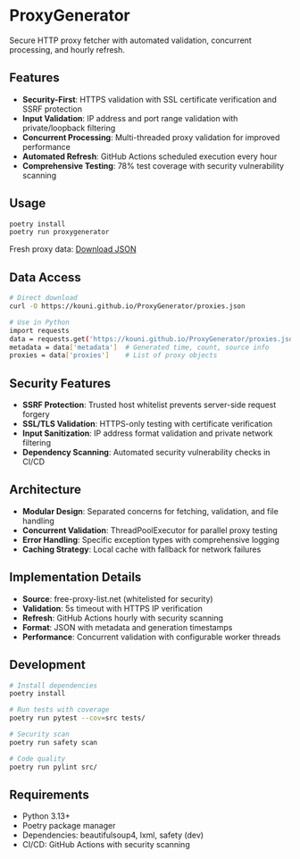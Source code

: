 # ProxyGenerator

Secure HTTP proxy fetcher with automated validation, concurrent processing, and hourly refresh.

## Features

- **Security-First**: HTTPS validation with SSL certificate verification and SSRF protection
- **Input Validation**: IP address and port range validation with private/loopback filtering
- **Concurrent Processing**: Multi-threaded proxy validation for improved performance
- **Automated Refresh**: GitHub Actions scheduled execution every hour
- **Comprehensive Testing**: 78% test coverage with security vulnerability scanning

## Usage

```bash
poetry install
poetry run proxygenerator
```

Fresh proxy data: [Download JSON](https://kouni.github.io/ProxyGenerator/proxies.json)

## Data Access

```bash
# Direct download
curl -O https://kouni.github.io/ProxyGenerator/proxies.json

# Use in Python
import requests
data = requests.get('https://kouni.github.io/ProxyGenerator/proxies.json').json()
metadata = data['metadata']  # Generated time, count, source info
proxies = data['proxies']    # List of proxy objects
```

## Security Features

- **SSRF Protection**: Trusted host whitelist prevents server-side request forgery
- **SSL/TLS Validation**: HTTPS-only testing with certificate verification
- **Input Sanitization**: IP address format validation and private network filtering
- **Dependency Scanning**: Automated security vulnerability checks in CI/CD

## Architecture

- **Modular Design**: Separated concerns for fetching, validation, and file handling
- **Concurrent Validation**: ThreadPoolExecutor for parallel proxy testing
- **Error Handling**: Specific exception types with comprehensive logging
- **Caching Strategy**: Local cache with fallback for network failures

## Implementation Details

- **Source**: free-proxy-list.net (whitelisted for security)
- **Validation**: 5s timeout with HTTPS IP verification
- **Refresh**: GitHub Actions hourly with security scanning
- **Format**: JSON with metadata and generation timestamps
- **Performance**: Concurrent validation with configurable worker threads

## Development

```bash
# Install dependencies
poetry install

# Run tests with coverage
poetry run pytest --cov=src tests/

# Security scan
poetry run safety scan

# Code quality
poetry run pylint src/
```

## Requirements

- Python 3.13+
- Poetry package manager
- Dependencies: beautifulsoup4, lxml, safety (dev)
- CI/CD: GitHub Actions with security scanning